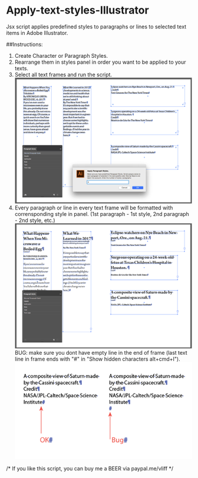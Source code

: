 # Apply-text-styles-Illustrator
Jsx script applies predefined styles to paragraphs or lines to selected text items in Adobe Illustrator. 

##Instructions:
1. Create Character or Paragraph Styles.
2. Rearrange them in styles panel in order you want to be applied to your texts.
3. Select all text frames and run the script.
![select and run](https://github.com/vliff/Apply-text-styles-Illustrator/raw/master/Apply%20Paragraph%20Styles.png)
4. Every paragraph or line in every text frame will be formatted with corrensponding style in panel.
(1st paragraph - 1st style, 2nd paragraph - 2nd style, etc.)
![et voila](https://github.com/vliff/Apply-text-styles-Illustrator/raw/master/Apply%20Paragraph%20Styles%202.png)
BUG: make sure you dont have empty line in the end of frame (last text line in frame ends with "#" in "Show hidden characters alt+cmd+I").
![bug img](https://github.com/vliff/Apply-text-styles-Illustrator/raw/master/Bug.png)

/* 
If you like this script, you can buy me a BEER via paypal.me/vliff 
*/
